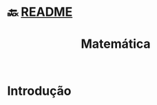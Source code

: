 # :back: [README](../../../README.md#fundamentos-da-programação)

<h1 align="center">
    Matemática
</h1> 

<br>

# Introdução